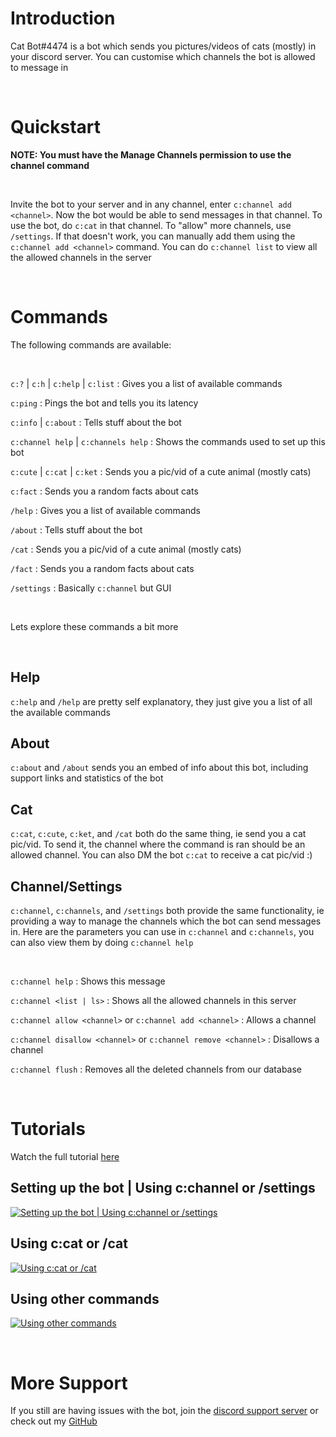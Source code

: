 # Introduction

Cat Bot#4474 is a bot which sends you pictures/videos of cats (mostly) in your discord server. You can customise which channels the bot is allowed to message in

<br>

# Quickstart

**NOTE: You must have the Manage Channels permission to use the channel command**

<br>

Invite the bot to your server and in any channel, enter `c:channel add <channel>`. Now the bot would be able to send messages in that channel. To use the bot, do `c:cat` in that channel. To "allow" more channels, use `/settings`. If that doesn't work, you can manually add them using the `c:channel add <channel>` command. You can do `c:channel list` to view all the allowed channels in the server

<br>

# Commands

The following commands are available:

<br>

`c:?` \| `c:h` \| `c:help` \| `c:list` : Gives you a list of available commands

`c:ping` : Pings the bot and tells you its latency

`c:info` \| `c:about` : Tells stuff about the bot

`c:channel help` \| `c:channels help` : Shows the commands used to set up this bot

`c:cute` \| `c:cat` \| `c:ket` : Sends you a pic/vid of a cute animal (mostly cats)

`c:fact` : Sends you a random facts about cats

`/help` : Gives you a list of available commands

`/about` : Tells stuff about the bot

`/cat` : Sends you a pic/vid of a cute animal (mostly cats)

`/fact` : Sends you a random facts about cats

`/settings` : Basically `c:channel` but GUI

<br>

Lets explore these commands a bit more

<br>

## Help

`c:help` and `/help` are pretty self explanatory, they just give you a list of all the available commands

## About

`c:about` and `/about` sends you an embed of info about this bot, including support links and statistics of the bot

## Cat

`c:cat`, `c:cute`, `c:ket`, and `/cat` both do the same thing, ie send you a cat pic/vid. To send it, the channel where the command is ran should be an allowed channel. You can also DM the bot `c:cat` to receive a cat pic/vid :)

## Channel/Settings

`c:channel`, `c:channels`, and `/settings` both provide the same functionality, ie providing a way to manage the channels which the bot can send messages in. Here are the parameters you can use in `c:channel` and `c:channels`, you can also view them by doing `c:channel help`

<br>

`c:channel help` : Shows this message

`c:channel <list | ls>` : Shows all the allowed channels in this server

`c:channel allow <channel>` or `c:channel add <channel>` : Allows a channel

`c:channel disallow <channel>` or `c:channel remove <channel>` : Disallows a channel

`c:channel flush` : Removes all the deleted channels from our database

<br>

# Tutorials

Watch the full tutorial [here](https://github.com/msr8/msr8.github.io/blob/main/discordcatbot-media/Discord%20Cat%20Bot%20Final.mov?raw=true)

## Setting up the bot \| Using c:channel or /settings

[![Setting up the bot \| Using c:channel or /settings](https://github.com/msr8/msr8.github.io/blob/main/discordcatbot-media/Discord%20Cat%20Bot%201.gif?raw=true)](https://github.com/msr8/msr8.github.io/blob/main/discordcatbot-media/Discord%20Cat%20Bot%20Final.mov?raw=true)

## Using c:cat or /cat

[![Using c:cat or /cat](https://github.com/msr8/msr8.github.io/blob/main/discordcatbot-media/Discord%20Cat%20Bot%202.gif?raw=true)](https://github.com/msr8/msr8.github.io/blob/main/discordcatbot-media/Discord%20Cat%20Bot%20Final.mov?raw=true)

## Using other commands

[![Using other commands](https://github.com/msr8/msr8.github.io/blob/main/discordcatbot-media/Discord%20Cat%20Bot%203.gif?raw=true)](https://github.com/msr8/msr8.github.io/blob/main/discordcatbot-media/Discord%20Cat%20Bot%20Final.mov?raw=true)

<br>

# More Support

If you still are having issues with the bot, join the [discord support server](https://discord.gg/aGUvpSxMz5) or check out my [GitHub](https://github.com/msr8/discordcatbot)


